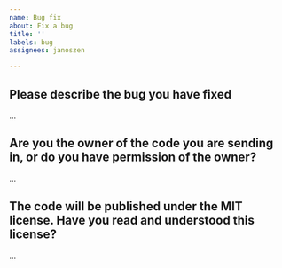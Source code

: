 ```yaml
---
name: Bug fix
about: Fix a bug
title: ''
labels: bug
assignees: janoszen

---
```


## Please describe the bug you have fixed

...

## Are you the owner of the code you are sending in, or do you have permission of the owner?

...

## The code will be published under the MIT license. Have you read and understood this license?

...
